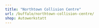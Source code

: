 ```yaml
---
title: "Northtown Collision Centre"
url: /buffalo/northtown-collision-centre/
shop: Autowerkstatt
---
```

